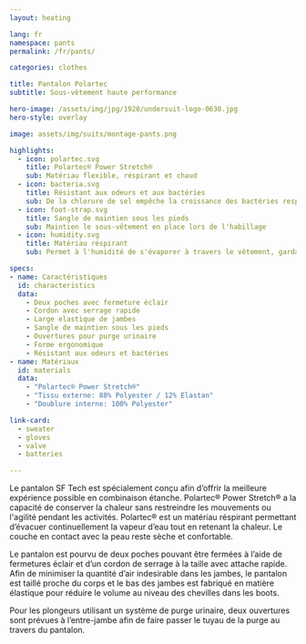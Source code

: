 ```yaml
---
layout: heating

lang: fr
namespace: pants
permalink: /fr/pants/

categories: clothes

title: Pantalon Polartec
subtitle: Sous-vêtement haute performance

hero-image: /assets/img/jpg/1920/undersuit-logo-0630.jpg
hero-style: overlay

image: assets/img/suits/montage-pants.png

highlights:
  - icon: polartec.svg
    title: Polartec® Power Stretch®
    sub: Matériau flexible, réspirant et chaud
  - icon: bacteria.svg
    title: Résistant aux odeurs et aux bactéries
    sub: De la chlorure de sel empêche la croissance des bactéries responsables des odeurs pendant toute la durée de vie du vêtement
  - icon: foot-strap.svg
    title: Sangle de maintien sous les pieds
    sub: Maintien le sous-vêtement en place lors de l'habillage
  - icon: humidity.svg
    title: Matériau réspirant
    sub: Permet à l'humidité de s'évaporer à travers le vêtement, gardant la peau séche et chaude

specs:
- name: Caractéristiques
  id: characteristics
  data:
    - Deux poches avec fermeture éclair
    - Cordon avec serrage rapide
    - Large elastique de jambes
    - Sangle de maintien sous les pieds
    - Ouvertures pour purge urinaire
    - Forme ergonomique
    - Résistant aux odeurs et bactéries
- name: Matériaux
  id: materials
  data:
    - "Polartec® Power Stretch®"
    - "Tissu externe: 88% Polyester / 12% Elastan"
    - "Doublure interne: 100% Polyester"

link-card:
  - sweater
  - gloves
  - valve
  - batteries

---
```

Le pantalon SF Tech est spécialement conçu afin d’offrir la meilleure expérience possible en combinaison étanche. Polartec® Power Stretch® a la capacité de conserver la chaleur sans restreindre les mouvements ou l'agilité pendant les activités. Polartec® est un matériau réspirant permettant d’évacuer continuellement la vapeur d’eau tout en retenant la chaleur. Le couche en contact avec la peau reste sèche et confortable.

Le pantalon est pourvu de deux poches pouvant être fermées à l’aide de  fermetures éclair et d’un cordon de serrage à la taille avec attache rapide. Afin de minimiser la quantité d’air indesirable dans les jambes, le pantalon est taillé proche du corps et le bas des jambes est fabriqué en matière élastique pour réduire le volume au niveau des chevilles dans les boots.

Pour les plongeurs utilisant un système de purge urinaire, deux ouvertures sont prévues à l’entre-jambe afin de faire passer le tuyau de la purge au travers du pantalon.